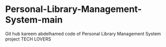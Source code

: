 # Personal-Library-Management-System-main
Git hub kareem abdelhamed code of Personal Library Management System project 
TECH LOVERS
